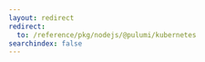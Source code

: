 ```yaml
---
layout: redirect
redirect:
  to: /reference/pkg/nodejs/@pulumi/kubernetes
searchindex: false
---
```

